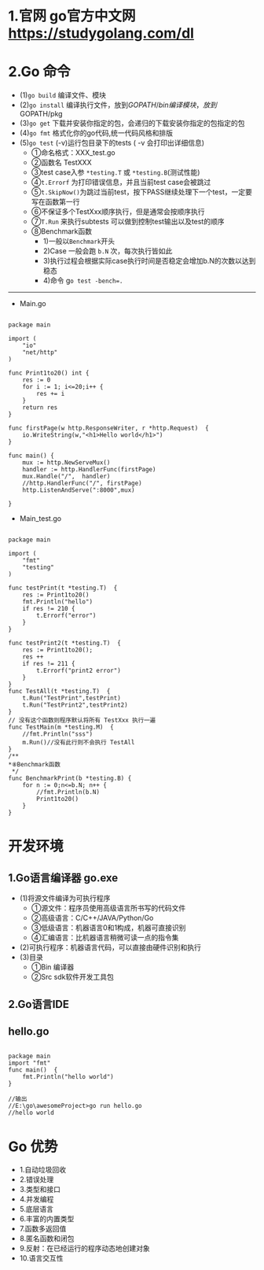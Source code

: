 # 1.官网 go官方中文网 https://studygolang.com/dl
# 2.Go 命令
* (1)`go build` 编译文件、模块
* (2)`go install` 编译执行文件，放到$GOPATH/bin 编译模块，放到$GOPATH/pkg
* (3)`go get` 下载并安装你指定的包，会递归的下载安装你指定的包指定的包
* (4)`go fmt` 格式化你的go代码,统一代码风格和排版
* (5)`go test` (-v)运行包目录下的tests ( -v 会打印出详细信息) 
	*  ①命名格式：XXX_test.go
	*  ②函数名 TestXXX
	*  ③test case入参 `*testing.T` 或 `*testing.B`(测试性能)
	*  ④`t.Errorf` 为打印错误信息，并且当前test case会被跳过
	*  ⑤`t.SkipNow()`为跳过当前test，按下PASS继续处理下一个test，一定要写在函数第一行
	*  ⑥不保证多个TestXxx顺序执行，但是通常会按顺序执行
	*  ⑦`T.Run` 来执行subtests 可以做到控制test输出以及test的顺序
	*  ⑧Benchmark函数
		* 1)一般以`Benchmark`开头
		* 2)Case 一般会跑 `b.N` 次，每次执行皆如此
		* 3)执行过程会根据实际case执行时间是否稳定会增加b.N的次数以达到稳态
		* 4)命令 g`o test -bench=.`

---

* Main.go

```goland

package main

import (
	"io"
	"net/http"
)

func Print1to20() int {
	res := 0
	for i := 1; i<=20;i++ {
		res += i
	}
	return res
}

func firstPage(w http.ResponseWriter, r *http.Request)  {
	io.WriteString(w,"<h1>Hello world</h1>")
}

func main() {
	mux := http.NewServeMux()
	handler := http.HandlerFunc(firstPage)
	mux.Handle("/",  handler)
	//http.HandlerFunc("/", firstPage)
	http.ListenAndServe(":8000",mux)

}
```
* Main_test.go
```goland

package main

import (
	"fmt"
	"testing"
)

func testPrint(t *testing.T)  {
	res := Print1to20()
	fmt.Println("hello")
	if res != 210 {
		t.Errorf("error")
	}
}

func testPrint2(t *testing.T)  {
	res := Print1to20();
	res ++
	if res != 211 {
		t.Errorf("print2 error")
	}
}
func TestAll(t *testing.T)  {
	t.Run("TestPrint",testPrint)
	t.Run("TestPrint2",testPrint2)
}
// 没有这个函数则程序默认将所有 TestXxx 执行一遍
func TestMain(m *testing.M)  {
	//fmt.Println("sss")
	m.Run()//没有此行则不会执行 TestAll
}
/**
*⑧Benchmark函数
 */
func BenchmarkPrint(b *testing.B) {
	for n := 0;n<=b.N; n++ {
		//fmt.Println(b.N)
		Print1to20()
	}
}
```

# 开发环境
## 1.Go语言编译器 go.exe
* (1)将源文件编译为可执行程序
	* ①源文件：程序员使用高级语言所书写的代码文件
	* ②高级语言：C/C++/JAVA/Python/Go
	* ③低级语言：机器语言0和1构成，机器可直接识别
	* ④汇编语言：比机器语言稍微可读一点的指令集
* (2)可执行程序：机器语言代码，可以直接由硬件识别和执行
* (3)目录
	* ①Bin 编译器
	* ②Src sdk软件开发工具包
## 2.Go语言IDE


## hello.go

```goland

package main
import "fmt"
func main()  {
	fmt.Println("hello world")
}

//输出
//E:\go\awesomeProject>go run hello.go
//hello world
```

# Go 优势
* 1.自动垃圾回收
* 2.错误处理
* 3.类型和接口
* 4.并发编程
* 5.底层语言
* 6.丰富的内置类型
* 7.函数多返回值
* 8.匿名函数和闭包
* 9.反射：在已经运行的程序动态地创建对象
* 10.语言交互性


